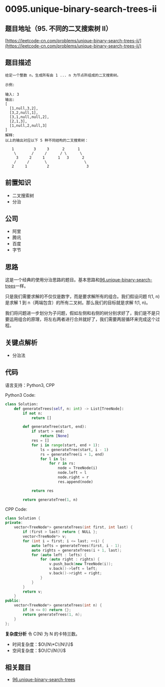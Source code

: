 # 0095.unique-binary-search-trees-ii

## 题目地址（95. 不同的二叉搜索树 II）

[https://leetcode-cn.com/problems/unique-binary-search-trees-ii/](https://leetcode-cn.com/problems/unique-binary-search-trees-ii/)

## 题目描述

```text
给定一个整数 n，生成所有由 1 ... n 为节点所组成的二叉搜索树。

示例:

输入: 3
输出:
[
  [1,null,3,2],
  [3,2,null,1],
  [3,1,null,null,2],
  [2,1,3],
  [1,null,2,null,3]
]
解释:
以上的输出对应以下 5 种不同结构的二叉搜索树：

   1         3     3      2      1
    \       /     /      / \      \
     3     2     1      1   3      2
    /     /       \                 \
   2     1         2                 3
```

## 前置知识

* 二叉搜索树
* 分治

## 公司

* 阿里
* 腾讯
* 百度
* 字节

## 思路

这是一个经典的使用分治思路的题目。基本思路和[96.unique-binary-search-trees](problems/96.unique-binary-search-trees.md)一样。

只是我们需要求解的不仅仅是数字，而是要求解所有的组合。我们假设问题 f\(1, n\) 是求解 1 到 n（两端包含）的所有二叉树。那么我们的目标就是求解 f\(1, n\)。

我们将问题进一步划分为子问题，假如左侧和右侧的树分别求好了，我们是不是只要运用组合的原理，将左右两者进行合并就好了，我们需要两层循环来完成这个过程。

## 关键点解析

* 分治法

## 代码

语言支持：Python3, CPP

Python3 Code:

```python
class Solution:
    def generateTrees(self, n: int) -> List[TreeNode]:
        if not n:
            return []

        def generateTree(start, end):
            if start > end:
                return [None]
            res = []
            for i in range(start, end + 1):
                ls = generateTree(start, i - 1)
                rs = generateTree(i + 1, end)
                for l in ls:
                    for r in rs:
                        node = TreeNode(i)
                        node.left = l
                        node.right = r
                        res.append(node)

            return res

        return generateTree(1, n)
```

CPP Code:

```cpp
class Solution {
private:
    vector<TreeNode*> generateTrees(int first, int last) {
        if (first > last) return { NULL };
        vector<TreeNode*> v;
        for (int i = first; i <= last; ++i) {
            auto lefts = generateTrees(first, i - 1);
            auto rights = generateTrees(i + 1, last);
            for (auto left : lefts) {
                for (auto right : rights) {
                    v.push_back(new TreeNode(i));
                    v.back()->left = left;
                    v.back()->right = right;
                }
            }
        }
        return v;
    }
public:
    vector<TreeNode*> generateTrees(int n) {
        if (n <= 0) return {};
        return generateTrees(1, n);
    }
};
```

**复杂度分析** 令 C\(N\) 为 N 的卡特兰数。

* 时间复杂度：$O\(N\*C\(N\)\)$
* 空间复杂度：$O\(C\(N\)\)$

## 相关题目

* [96.unique-binary-search-trees](problems/96.unique-binary-search-trees.md)

